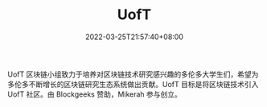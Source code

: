﻿---
weight: 
title: "UofT"
description: "UofT 区块链小组致力于培养对区块链技术研究感兴趣的多伦多大学生们，希望为多伦多不断增长的区块链研究生态系统做出贡献"
date: 2022-03-25T21:57:40+08:00
lastmod: 2022-03-25T16:45:40+08:00
draft: false
authors: ["Metabd"]
featuredImage: "uoft.jpg"
link: ""
tags: ["元宇宙社区","UofT"]
categories: ["navigation"]
navigation: ["元宇宙社区"]
lightgallery: true
toc: true
pinned: false
recommend: false
recommend1: false
---
UofT 区块链小组致力于培养对区块链技术研究感兴趣的多伦多大学生们，希望为多伦多不断增长的区块链研究生态系统做出贡献。UofT 目标是将区块链技术引入 UofT 社区。由 Blockgeeks 赞助，Mikerah 参与创立。

